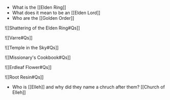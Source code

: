 - What is the [[Elden Ring]] 
- What does it mean to be an [[Elden Lord]]
- Who are the [[Golden Order]]

![[Shattering of the Elden Ring#Qs]]

![[Varre#Qs]]

![[Temple in the Sky#Qs]]

![[Missionary's Cookbook#Qs]]

![[Erdleaf Flower#Qs]]

![[Root Resin#Qs]]

- Who is [[Elleh]] and why did they name a chruch after them? [[Church of Elleh]]